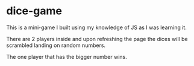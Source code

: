 # dice-game

This is a mini-game I built using my knowledge of JS as I was learning it. 

There are 2 players inside and upon refreshing the page the dices will be scrambled landing on random numbers.

The one player that has the bigger number wins. 
